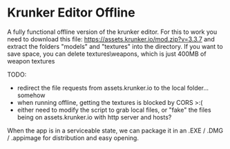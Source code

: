 # Krunker Editor Offline
A fully functional offline version of the krunker editor. For this to work you need to download this file: https://assets.krunker.io/mod.zip?v=3.3.7 and extract the folders "models" and "textures" into the directory. If you want to save space, you can delete textures\weapons, which is just 400MB of weapon textures

TODO: 
  - redirect the file requests from assets.krunker.io to the local folder... somehow
  - when running offline, getting the textures is blocked by CORS >:(
  - either need to modify the script to grab local files, or "fake" the files being on assets.krunker.io with http server and hosts?
  
When the app is in a serviceable state, we can package it in an .EXE / .DMG / .appimage for distribution and easy opening.
